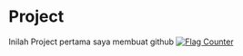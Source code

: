 # Project
Inilah Project pertama saya membuat github
<a href="https://info.flagcounter.com/9Jvk"><img src="https://s11.flagcounter.com/count2/9Jvk/bg_FFFFFF/txt_000000/border_CCCCCC/columns_6/maxflags_12/viewers_0/labels_0/pageviews_0/flags_0/percent_0/" alt="Flag Counter" border="0"></a>
